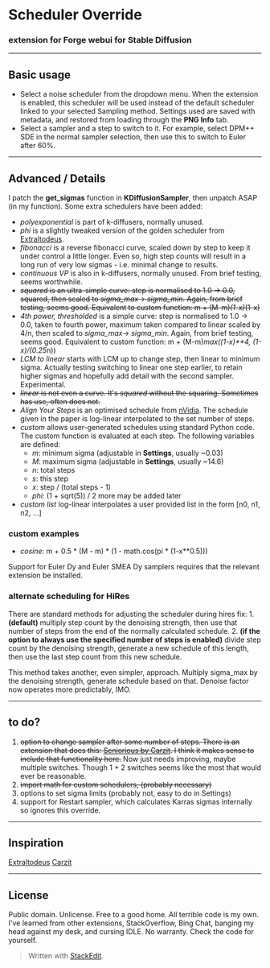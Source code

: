 ﻿# Scheduler Override #
### extension for Forge webui for Stable Diffusion ###
---
## Basic usage ##
*	Select a noise scheduler from the dropdown menu. When the extension is enabled, this scheduler will be used instead of the default scheduler linked to your selected Sampling method.
Settings used are saved with metadata, and restored from loading through the **PNG Info** tab.
*	Select a sampler and a step to switch to it. For example, select DPM++ SDE in the normal sampler selection, then use this to switch to Euler after 60%.
---
## Advanced / Details ##
I patch the **get_sigmas** function in **KDiffusionSampler**, then unpatch ASAP (in my function).
Some extra schedulers have been added:
* *polyexponential* is part of k-diffusers, normally unused.
* *phi* is a slightly tweaked version of the golden scheduler from [Extraltodeus](https://github.com/Extraltodeus/sigmas_tools_and_the_golden_scheduler).
* *fibonacci* is a reverse fibonacci curve, scaled down by step to keep it under control a little longer. Even so, high step counts will result in a long run of very low sigmas - i.e. minimal change to results.
* *continuous VP* is also in k-diffusers, normally unused. From brief testing, seems worthwhile.
* ~~*squared* is an ultra-simple curve: step is normalised to 1.0 -> 0.0, squared, then scaled to *sigma_max*-> *sigma_min*. Again, from brief testing, seems good. Equivalent to custom function: m + (M-m)*(1-x)*(1-x)~~
* *4th power, thresholded* is a simple curve: step is normalised to 1.0 -> 0.0, taken to fourth power, maximum taken compared to linear scaled by 4/n,  then scaled to *sigma_max*-> *sigma_min*. Again, from brief testing, seems good. Equivalent to custom function: m + (M-m)*max((1-x)**4, (1-x)/(0.25*n))
* *LCM to linear* starts with LCM up to change step, then linear to minimum sigma. Actually testing switching to linear one step earlier, to retain higher sigmas and hopefully add detail with the second sampler. Experimental.
* ~~*linear* is not even a curve. It's *squared* without the squaring. Sometimes has use, often does not.~~
* *Align Your Steps* is an optimised schedule from [nVidia](https://research.nvidia.com/labs/toronto-ai/AlignYourSteps/). The schedule given in the paper is log-linear interpolated to the set number of steps.
* *custom* allows user-generated schedules using standard Python code. The custom function is evaluated at each step. The following variables are defined:
	* *m*: minimum sigma (adjustable in **Settings**, usually ~0.03)
	* *M*: maximum sigma (adjustable in **Settings**, usually ~14.6)
	* *n*: total steps
	* *s*: this step
	* *x*: step / (total steps - 1)
	* *phi*: (1 + sqrt(5)) / 2
	more may be added later
* *custom list* log-linear interpolates a user provided list in the form [n0, n1, n2, ...]

### custom examples ###
* *cosine*: m + 0.5 * (M - m) * (1 - math.cos(pi * (1-x**0.5)))

Support for Euler Dy and Euler SMEA Dy samplers requires that the relevant extension be installed.

### alternate scheduling for HiRes ###
There are standard methods for adjusting the scheduler during hires fix:
	1. **(default)** multiply step count by the denoising strength, then use that number of steps from the end of the normally calculated schedule.
	2. **(if the option to always use the specified number of steps is enabled)** divide step count by the denoising strength, generate a new schedule of this length, then use the last step count from this new schedule.

This method takes another, even simpler, approach. Multiply sigma_max by the denoising strength, generate schedule based on that. Denoise factor now operates more predictably, IMO.

---
## to do? ##
1. ~~option to change sampler after some number of steps. There is an extension that does this: [Seniorious by Carzit](https://github.com/Carzit/sd-webui-samplers-scheduler). I think it makes sense to include that functionality here.~~
	Now just needs improving, maybe multiple switches. Though 1 + 2 switches seems like the most that would ever be reasonable.
2. ~~import math for custom schedulers, (probably necessary)~~
3. options to set sigma limits (probably not, easy to do in Settings)
4. support for Restart sampler, which calculates Karras sigmas internally so ignores this override.

---
## Inspiration ##
[Extraltodeus](https://github.com/Extraltodeus/sigmas_tools_and_the_golden_scheduler)
[Carzit](https://github.com/Carzit/sd-webui-samplers-scheduler)

---
## License ##
Public domain. Unlicense. Free to a good home.
All terrible code is my own. I've learned from other extensions, StackOverflow, Bing Chat, banging my head against my desk, and cursing IDLE. No warranty. Check the code for yourself.

> Written with [StackEdit](https://stackedit.io/).
